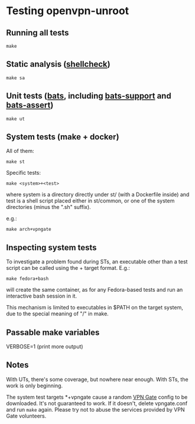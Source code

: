 # Testing openvpn-unroot

## Running all tests

`make`

## Static analysis ([shellcheck](https://github.com/koalaman/shellcheck))

`make sa`

## Unit tests ([bats](https://github.com/sstephenson/bats), including [bats-support](https://github.com/ztombol/bats-support) and [bats-assert](https://github.com/ztombol/bats-assert))

`make ut`

## System tests (make + docker)

All of them:

`make st`

Specific tests:

`make <system>+<test>`

where system is a directory directly under st/ (with a Dockerfile inside) and
test is a shell script placed either in st/common, or one of the system
directories (minus the ".sh" suffix).

e.g.:

`make arch+vpngate`

## Inspecting system tests

To investigate a problem found during STs, an executable other than a test
script can be called using the <system>+<executable> target format. E.g.:

`make fedora+bash`

will create the same container, as for any Fedora-based tests and run an
interactive bash session in it.

This mechanism is limited to executables in $PATH on the target system, due to
the special meaning of "/" in make.

## Passable make variables

VERBOSE=1 (print more output)  

## Notes

With UTs, there's some coverage, but nowhere near enough. With STs, the work is
only beginning.

The system test targets \*+vpngate cause a random [VPN
Gate](http://www.vpngate.net/) config to be downloaded. It's not guaranteed to
work. If it doesn't, delete vpngate.conf and run `make` again. Please try not
to abuse the services provided by VPN Gate volunteers.
